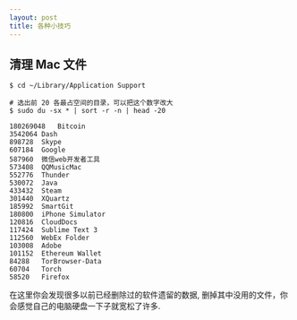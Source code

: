 ```yaml
---
layout: post
title: 各种小技巧
---
```


## 清理 Mac 文件

```
$ cd ~/Library/Application Support

# 选出前 20 各最占空间的目录，可以把这个数字改大 
$ sudo du -sx * | sort -r -n | head -20 

180269048	Bitcoin
3542064	Dash
898728	Skype
607184	Google
587960	微信web开发者工具
573408	QQMusicMac
552776	Thunder
530072	Java
433432	Steam
301440	XQuartz
185992	SmartGit
180800	iPhone Simulator
120816	CloudDocs
117424	Sublime Text 3
112560	WebEx Folder
103008	Adobe
101152	Ethereum Wallet
84288	TorBrowser-Data
60704	Torch
58520	Firefox

```

在这里你会发现很多以前已经删除过的软件遗留的数据, 删掉其中没用的文件，你会感觉自己的电脑硬盘一下子就宽松了许多.
